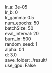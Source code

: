 lr_a: 3e-05  
lr_b: 0  
lr_gamma: 0.5  
num_epochs: 50  
batchSize: 50  
eval_interval: 20  
burn_in: 500  
random_seed: 1  
alpha: 0.1  
d: 3.0  
save_folder: ./result/  
use_gpu: False  
